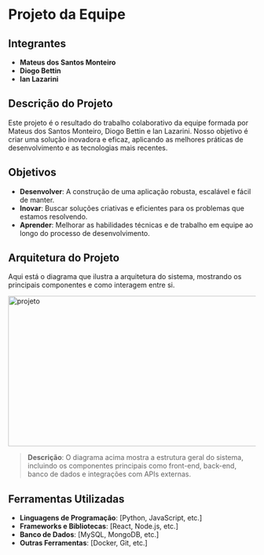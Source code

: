 # Projeto da Equipe

## Integrantes
- **Mateus dos Santos Monteiro**
- **Diogo Bettin**
- **Ian Lazarini**

## Descrição do Projeto
Este projeto é o resultado do trabalho colaborativo da equipe formada por Mateus dos Santos Monteiro, Diogo Bettin e Ian Lazarini. Nosso objetivo é criar uma solução inovadora e eficaz, aplicando as melhores práticas de desenvolvimento e as tecnologias mais recentes.

## Objetivos
- **Desenvolver**: A construção de uma aplicação robusta, escalável e fácil de manter.
- **Inovar**: Buscar soluções criativas e eficientes para os problemas que estamos resolvendo.
- **Aprender**: Melhorar as habilidades técnicas e de trabalho em equipe ao longo do processo de desenvolvimento.

## Arquitetura do Projeto
Aqui está o diagrama que ilustra a arquitetura do sistema, mostrando os principais componentes e como interagem entre si.

<img width="718" height="306" alt="projeto" src="https://github.com/user-attachments/assets/73b3fa33-efeb-498a-a33d-d28d40bcfa38" />

> **Descrição**: O diagrama acima mostra a estrutura geral do sistema, incluindo os componentes principais como front-end, back-end, banco de dados e integrações com APIs externas.

## Ferramentas Utilizadas
- **Linguagens de Programação**: [Python, JavaScript, etc.]
- **Frameworks e Bibliotecas**: [React, Node.js, etc.]
- **Banco de Dados**: [MySQL, MongoDB, etc.]
- **Outras Ferramentas**: [Docker, Git, etc.]
